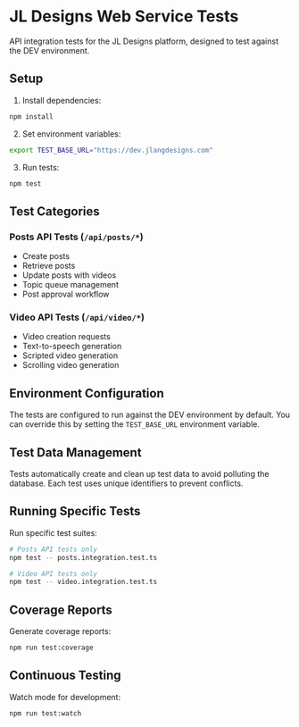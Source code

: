 # JL Designs Web Service Tests

API integration tests for the JL Designs platform, designed to test against the DEV environment.

## Setup

1. Install dependencies:
```bash
npm install
```

2. Set environment variables:
```bash
export TEST_BASE_URL="https://dev.jlangdesigns.com"
```

3. Run tests:
```bash
npm test
```

## Test Categories

### Posts API Tests (`/api/posts/*`)
- Create posts
- Retrieve posts
- Update posts with videos
- Topic queue management
- Post approval workflow

### Video API Tests (`/api/video/*`)
- Video creation requests
- Text-to-speech generation
- Scripted video generation
- Scrolling video generation

## Environment Configuration

The tests are configured to run against the DEV environment by default. You can override this by setting the `TEST_BASE_URL` environment variable.

## Test Data Management

Tests automatically create and clean up test data to avoid polluting the database. Each test uses unique identifiers to prevent conflicts.

## Running Specific Tests

Run specific test suites:
```bash
# Posts API tests only
npm test -- posts.integration.test.ts

# Video API tests only
npm test -- video.integration.test.ts
```

## Coverage Reports

Generate coverage reports:
```bash
npm run test:coverage
```

## Continuous Testing

Watch mode for development:
```bash
npm run test:watch
```